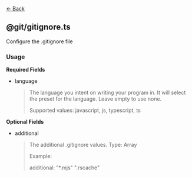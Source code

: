 [<- Back](../index.md)

## @git/gitignore.ts

Configure the .gitignore file

### Usage

**Required Fields**

-   language

    > The language you intent on writing your program in. It will select the preset for the language. Leave empty to use none.
    > 
    > Supported values: javascript, js, typescript, ts

**Optional Fields**

-   additional

    > The additional .gitignore values. Type: Array
    > 
    > Example:
    > 
    > additional: "*.mjs" ".rscache"
